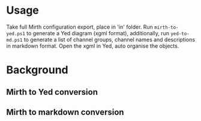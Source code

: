 # Usage

Take full Mirth configuration export, place in 'in' folder.
Run `mirth-to-yed.ps1` to generate a Yed diagram (xgml format), additionally, run `yed-to-md.ps1` to generate a list of channel groups, channel names and descriptions in markdown format.
Open the xgml in Yed, auto organise the objects.

# Background
## Mirth to Yed conversion

## Mirth to markdown conversion
